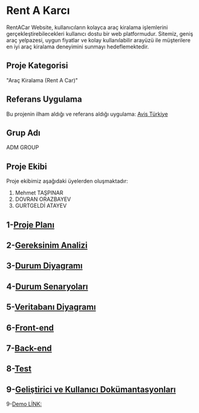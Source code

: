 # Rent A Karcı

RentACar Website, kullanıcıların kolayca araç kiralama işlemlerini gerçekleştirebilecekleri kullanıcı dostu bir web platformudur. Sitemiz, geniş araç yelpazesi, uygun fiyatlar ve kolay kullanılabilir arayüzü ile müşterilere en iyi araç kiralama deneyimini sunmayı hedeflemektedir.

## Proje Kategorisi

"Araç Kiralama (Rent A Car)"

## Referans Uygulama

Bu projenin ilham aldığı ve referans aldığı uygulama: [Avis Türkiye](https://www.avis.com.tr/)

## Grup Adı

ADM GROUP

## Proje Ekibi

Proje ekibimiz aşağıdaki üyelerden oluşmaktadır:
1. Mehmet TAŞPINAR
2. DOVRAN ORAZBAYEV
3. GURTGELDİ ATAYEV



## 1-[Proje Planı](docs/proje-plani.md)

## 2-[Gereksinim Analizi](docs/gereksinim-analizi.md)

## 3-[Durum Diyagramı](docs/durum-diyagrami.md)

## 4-[Durum Senaryoları](docs/durum-senaryolari.md)

## 5-[Veritabanı Diyagramı](docs/veritabani-diyagrami.md)

## 6-[Front-end](docs/front-end.md)

## 7-[Back-end](docs/back-end.md)

## 8-[Test](docs/test.md)

## 9-[Geliştirici ve Kullanıcı Dokümantasyonları](docs/dokumantasyon.md)


 9-[Demo LİNK: ]()

